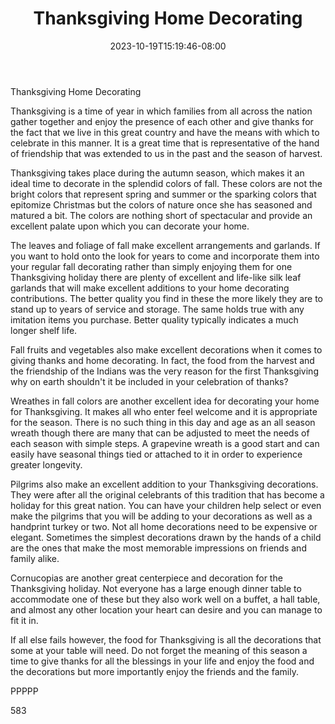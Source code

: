 ﻿---
title: "Thanksgiving Home Decorating"
date: 2023-10-19T15:19:46-08:00
description: "home decorating Tips for Web Success"
featured_image: "/images/home decorating.jpg"
tags: ["home decorating"]
---

Thanksgiving Home Decorating

Thanksgiving is a time of year in which families from all across the nation gather together and enjoy the presence of each other and give thanks for the fact that we live in this great country and have the means with which to celebrate in this manner. It is a great time that is representative of the hand of friendship that was extended to us in the past and the season of harvest.

Thanksgiving takes place during the autumn season, which makes it an ideal time to decorate in the splendid colors of fall. These colors are not the bright colors that represent spring and summer or the sparking colors that epitomize Christmas but the colors of nature once she has seasoned and matured a bit. The colors are nothing short of spectacular and provide an excellent palate upon which you can decorate your home.

The leaves and foliage of fall make excellent arrangements and garlands. If you want to hold onto the look for years to come and incorporate them into your regular fall decorating rather than simply enjoying them for one Thanksgiving holiday there are plenty of excellent and life-like silk leaf garlands that will make excellent additions to your home decorating contributions. The better quality you find in these the more likely they are to stand up to years of service and storage. The same holds true with any imitation items you purchase. Better quality typically indicates a much longer shelf life. 

Fall fruits and vegetables also make excellent decorations when it comes to giving thanks and home decorating. In fact, the food from the harvest and the friendship of the Indians was the very reason for the first Thanksgiving why on earth shouldn't it be included in your celebration of thanks? 

Wreathes in fall colors are another excellent idea for decorating your home for Thanksgiving. It makes all who enter feel welcome and it is appropriate for the season. There is no such thing in this day and age as an all season wreath though there are many that can be adjusted to meet the needs of each season with simple steps. A grapevine wreath is a good start and can easily have seasonal things tied or attached to it in order to experience greater longevity. 

Pilgrims also make an excellent addition to your Thanksgiving decorations. They were after all the original celebrants of this tradition that has become a holiday for this great nation. You can have your children help select or even make the pilgrims that you will be adding to your decorations as well as a handprint turkey or two. Not all home decorations need to be expensive or elegant. Sometimes the simplest decorations drawn by the hands of a child are the ones that make the most memorable impressions on friends and family alike.

Cornucopias are another great centerpiece and decoration for the Thanksgiving holiday. Not everyone has a large enough dinner table to accommodate one of these but they also work well on a buffet, a hall table, and almost any other location your heart can desire and you can manage to fit it in.

If all else fails however, the food for Thanksgiving is all the decorations that some at your table will need. Do not forget the meaning of this season a time to give thanks for all the blessings in your life and enjoy the food and the decorations but more importantly enjoy the friends and the family. 

PPPPP

583

